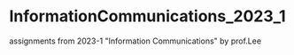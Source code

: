 # InformationCommunications_2023_1
 assignments from 2023-1 "Information Communications" by prof.Lee
